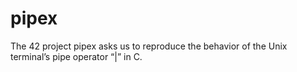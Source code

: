 # pipex
The 42 project pipex asks us to reproduce the behavior of the Unix terminal’s pipe operator “|” in C.
